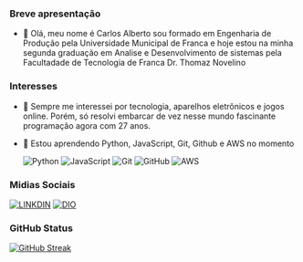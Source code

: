 ### Breve apresentação
- 👋 Olá, meu nome é Carlos Alberto sou formado em Engenharia de Produção pela Universidade Municipal de Franca e hoje estou na minha segunda graduação em Analise e Desenvolvimento de sistemas pela Facultadade de Tecnologia de Franca Dr. Thomaz Novelino
  
### Interesses
- 👀 Sempre me interessei por tecnologia, aparelhos eletrônicos e jogos online. Porém, só resolvi embarcar de vez nesse mundo fascinante programação agora com 27 anos.
- 🌱 Estou aprendendo Python, JavaScript, Git, Github e AWS no momento
  
  ![Python](https://img.shields.io/badge/Python-000?style=for-the-badge&logo=python)
  ![JavaScript](https://img.shields.io/badge/JavaScript-000?style=for-the-badge&logo=javascript)
  ![Git](https://img.shields.io/badge/Git-000?style=for-the-badge&logo=Git)
  ![GitHub](https://img.shields.io/badge/GitHub-000?style=for-the-badge&logo=GitHub)
  ![AWS](https://img.shields.io/badge/aws-000?style=for-the-badge&logo=aws)

### Midias Sociais
[![LINKDIN](https://img.shields.io/badge/Linkdin-blue)](https://www.linkedin.com/in/carlos-alberto-a444b4107/)
[![DIO](https://img.shields.io/badge/DIO-darkred)](https://web.dio.me/users/carlosalbertosn_10?tab=skills)

### GitHub Status
[![GitHub Streak](https://streak-stats.demolab.com/?user=CarlosASN23 )](https://streak-stats.demolab.com)
